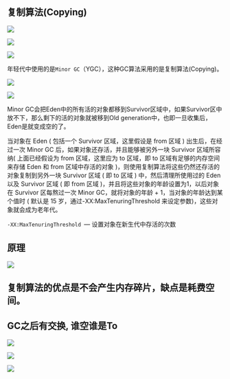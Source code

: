 ## 复制算法(Copying)

![](https://youpaiyun.zongqilive.cn/image/20200604163651.png)



![](https://youpaiyun.zongqilive.cn/image/20200604164300.png)

![](https://youpaiyun.zongqilive.cn/image/20200604164322.png)





年轻代中使用的是`Minor GC`（YGC），这种GC算法采用的是复制算法(Copying)。

![](https://youpaiyun.zongqilive.cn/image/20200318162926.png)



![](https://youpaiyun.zongqilive.cn/image/20200318161543.png)



Minor GC会把Eden中的所有活的对象都移到Survivor区域中，如果Survivor区中放不下，那么剩下的活的对象就被移到Old generation中，也即一旦收集后，Eden是就变成空的了。

当对象在 Eden ( 包括一个 Survivor 区域，这里假设是 from 区域 ) 出生后，在经过一次 Minor GC 后，如果对象还存活，并且能够被另外一块 Survivor 区域所容纳( 上面已经假设为 from 区域，这里应为 to 区域，即 to 区域有足够的内存空间来存储 Eden 和 from 区域中存活的对象 )，则使用复制算法将这些仍然还存活的对象复制到另外一块 Survivor 区域 ( 即 to 区域 ) 中，然后清理所使用过的 Eden 以及 Survivor 区域 ( 即 from 区域 )，并且将这些对象的年龄设置为1，以后对象在 Survivor 区每熬过一次 Minor GC，就将对象的年龄 + 1，当对象的年龄达到某个值时 ( 默认是 15 岁，通过-XX:MaxTenuringThreshold 来设定参数)，这些对象就会成为老年代。

`-XX:MaxTenuringThreshold `— 设置对象在新生代中存活的次数

## 原理



![](https://youpaiyun.zongqilive.cn/image/20200318162852.png)

## **复制算法的优点是不会产生内存碎片，缺点是耗费空间**。

## GC之后有交换, 谁空谁是To

![](https://youpaiyun.zongqilive.cn/image/20200318163036.png)

![](https://youpaiyun.zongqilive.cn/image/20200318163103.png)

![](https://youpaiyun.zongqilive.cn/image/20200318163115.png)













